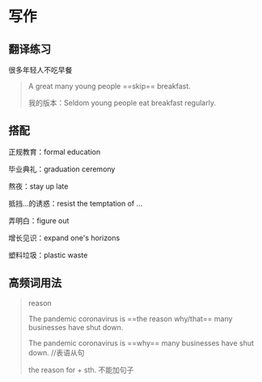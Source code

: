 # 写作

## 翻译练习

很多年轻人不吃早餐

> A great many young people ==skip== breakfast.
>
> 我的版本：Seldom young people eat breakfast regularly.

## 搭配

正规教育：formal education

毕业典礼：graduation ceremony

熬夜：stay up late

抵挡...的诱惑：resist the temptation of ...

弄明白：figure out

增长见识：expand one's horizons

塑料垃圾：plastic waste

## 高频词用法

> reason
>
> The pandemic coronavirus is ==the reason why/that== many businesses have shut down.
>
> The pandemic coronavirus is ==why== many businesses have shut down.	//表语从句
>
> the reason for + sth. 不能加句子

